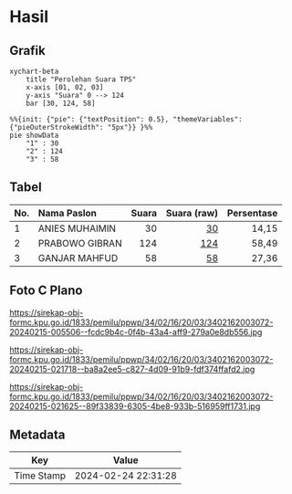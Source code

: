# Hasil

## Grafik

```mermaid
xychart-beta
    title "Perolehan Suara TPS"
    x-axis [01, 02, 03]
    y-axis "Suara" 0 --> 124
    bar [30, 124, 58]
```

```mermaid
%%{init: {"pie": {"textPosition": 0.5}, "themeVariables": {"pieOuterStrokeWidth": "5px"}} }%%
pie showData
    "1" : 30
    "2" : 124
    "3" : 58
```

## Tabel

| No. | Nama Paslon    | Suara | Suara (raw) | Persentase |
|:--- |:-------------- | -----:| -----------:| ----------:|
| 1   | ANIES MUHAIMIN | 30    | [30][p-1]   | 14,15      |
| 2   | PRABOWO GIBRAN | 124   | [124][p-2]  | 58,49      |
| 3   | GANJAR MAHFUD  | 58    | [58][p-3]   | 27,36      |


[p-1]: https://github.com/gigit-pemilu/pemilu-2024-34-di-yogyakarta/blob/main/pilpres/hitung-suara/sub/34-di-yogyakarta/sub/02-bantul/sub/16-kasihan/sub/2003-tamantirto/sub/072-tps/sub/paslon-1.txt
[p-2]: https://github.com/gigit-pemilu/pemilu-2024-34-di-yogyakarta/blob/main/pilpres/hitung-suara/sub/34-di-yogyakarta/sub/02-bantul/sub/16-kasihan/sub/2003-tamantirto/sub/072-tps/sub/paslon-2.txt
[p-3]: https://github.com/gigit-pemilu/pemilu-2024-34-di-yogyakarta/blob/main/pilpres/hitung-suara/sub/34-di-yogyakarta/sub/02-bantul/sub/16-kasihan/sub/2003-tamantirto/sub/072-tps/sub/paslon-3.txt

## Foto C Plano

https://sirekap-obj-formc.kpu.go.id/1833/pemilu/ppwp/34/02/16/20/03/3402162003072-20240215-005506--fcdc9b4c-0f4b-43a4-aff9-279a0e8db556.jpg

https://sirekap-obj-formc.kpu.go.id/1833/pemilu/ppwp/34/02/16/20/03/3402162003072-20240215-021718--ba8a2ee5-c827-4d09-91b9-fdf374ffafd2.jpg

https://sirekap-obj-formc.kpu.go.id/1833/pemilu/ppwp/34/02/16/20/03/3402162003072-20240215-021625--89f33839-6305-4be8-933b-516959ff1731.jpg


## Metadata

| Key        | Value               |
| ---------- | ------------------- |
| Time Stamp | 2024-02-24 22:31:28 |



